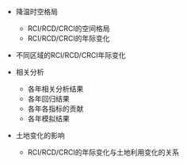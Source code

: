 - 降温时空格局
  - RCI/RCD/CRCI的空间格局
  - RCI/RCD/CRCI的年际变化
- 不同区域的RCI/RCD/CRCI年际变化

- 相关分析
  - 各年相关分析结果
  - 各年回归结果
  - 各年各指标的贡献
  - 各年模拟结果

- 土地变化的影响
  - RCI/RCD/CRCI的年际变化与土地利用变化的关系